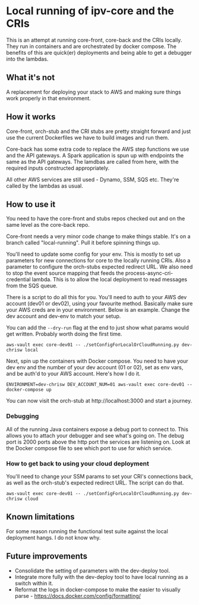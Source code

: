# Local running of ipv-core and the CRIs

This is an attempt at running core-front, core-back and the CRIs locally. They run in containers and are orchestrated by
docker compose. The benefits of this are quick(er) deployments and being able to get a debugger into the lambdas.

## What it's not

A replacement for deploying your stack to AWS and making sure things work properly in that environment.

## How it works

Core-front, orch-stub and the CRI stubs are pretty straight forward and just use the current Dockerfiles we have to build
images and run them.

Core-back has some extra code to replace the AWS step functions we use and the API gateways. A Spark application is spun
up with endpoints the same as the API gateways. The lamdbas are called from here, with the required inputs constructed
appropriately.

All other AWS services are still used - Dynamo, SSM, SQS etc. They're called by the lambdas as usual.

## How to use it

You need to have the core-front and stubs repos checked out and on the same level as the core-back repo.

Core-front needs a very minor code change to make things stable. It's on a branch called "local-running". Pull it before
spinning things up.

You'll need to update some config for your env. This is mostly to set up parameters for new connections for core to the
locally running CRIs. Also a parameter to configure the orch-stubs expected redirect URL. We also need to stop the event
source mapping that feeds the process-async-cri-credential lambda. This is to allow the local deployment to read
messages from the SQS queue.

There is a script to do all this for you. You'll need to auth to your AWS dev account (dev01 or dev02), using your
favourite method. Basically make sure your AWS creds are in your environment. Below is an example. Change the dev
account and dev-env to match your setup.

You can add the `--dry-run` flag at the end to just show what params would get written. Probably worth doing the first
time.

```
aws-vault exec core-dev01 -- ./setConfigForLocalOrCloudRunning.py dev-chrisw local
```

Next, spin up the containers with Docker compose. You need to have your dev env and the number of your dev account (01
or 02), set as env vars, and be auth'd to your AWS account. Here's how I do it.

```
ENVIRONMENT=dev-chrisw DEV_ACCOUNT_NUM=01 aws-vault exec core-dev01 -- docker-compose up
```

You can now visit the orch-stub at http://localhost:3000 and start a journey.

### Debugging

All of the running Java containers expose a debug port to connect to. This allows you to attach your debugger and see
what's going on. The debug port is 2000 ports above the http port the services are listening on. Look at the Docker
compose file to see which port to use for which service.

### How to get back to using your cloud deployment

You'll need to change your SSM params to set your CRI's connections back, as well as the orch-stub's expected redirect
URL. The script can do that.

```
aws-vault exec core-dev01 -- ./setConfigForLocalOrCloudRunning.py dev-chrisw cloud
```

## Known limitations

For some reason running the functional test suite against the local deployment hangs. I do not know why.

## Future improvements

* Consolidate the setting of parameters with the dev-deploy tool.
* Integrate more fully with the dev-deploy tool to have local running as a switch within it.
* Reformat the logs in docker-compose to make the easier to visually parse - https://docs.docker.com/config/formatting/
